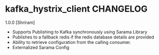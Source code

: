 # kafka_hystrix_client CHANGELOG

1.0.0 [Shriram] 

* Supports Publishing to Kafka synchronously using Sarama Library
* Publishes to a fallback redis if the redis database details are provided
* Ability to retrieve configuration from the calling consumer.
* Externalized Sarama Config


